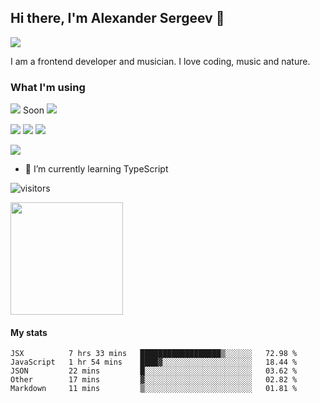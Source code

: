 ## Hi there, I'm Alexander Sergeev 👋

<a href="https://www.linkedin.com/in/alsergeev/">
<img src="https://img.shields.io/badge/LinkedIn-blue?style=for-the-badge&logo=linkedin&labelColor=blue">
</a>

I am a frontend developer and musician. 
I love coding, music and nature.

### What I'm using
<img src="https://img.shields.io/badge/javascript-f7df1e?style=for-the-badge&logo=javascript&labelColor=f7df1e&logoColor=black"> Soon <img src="https://img.shields.io/badge/typescript-3178c6?style=for-the-badge&logo=typescript&labelColor=3178c6&logoColor=white">

<img src="https://img.shields.io/badge/React-45b8d8?style=for-the-badge&logo=react&labelColor=45b8d8&logoColor=white"> <img src="https://img.shields.io/badge/Redux-764abc?style=for-the-badge&logo=redux&labelColor=764abc&logoColor=white"> <img src="https://img.shields.io/badge/ReduxSaga-999999?style=for-the-badge&logo=redux-saga&labelColor=999999&logoColor=white">

<img src="https://img.shields.io/badge/Nodejs-339933?style=for-the-badge&logo=node.js&labelColor=339933&logoColor=white">

- 🌱 I’m currently learning TypeScript
<!--
**Surtt/Surtt** is a ✨ _special_ ✨ repository because its `README.md` (this file) appears on your GitHub profile.

Here are some ideas to get you started:

- 🔭 I’m currently working on ...
- 🌱 I’m currently learning ...
- 👯 I’m looking to collaborate on ...
- 🤔 I’m looking for help with ...
- 💬 Ask me about ...
- 📫 How to reach me: ...
- 😄 Pronouns: ...
- ⚡ Fun fact: ...
-->
![visitors](https://visitor-badge.glitch.me/badge?page_id=Surtt.id)

<img height="180em" src="https://github-readme-stats.vercel.app/api?username=Surtt&show_icons=true&hide_border=true&&count_private=true&include_all_commits=true" />

#### My stats
<!--START_SECTION:waka-->
```text
JSX          7 hrs 33 mins   ██████████████████▒░░░░░░   72.98 % 
JavaScript   1 hr 54 mins    ████▓░░░░░░░░░░░░░░░░░░░░   18.44 % 
JSON         22 mins         █░░░░░░░░░░░░░░░░░░░░░░░░   03.62 % 
Other        17 mins         ▓░░░░░░░░░░░░░░░░░░░░░░░░   02.82 % 
Markdown     11 mins         ▒░░░░░░░░░░░░░░░░░░░░░░░░   01.81 % 
```
<!--END_SECTION:waka-->
